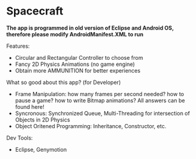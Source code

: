 Spacecraft
===

**The app is programmed in old version of Eclipse and Android OS, therefore please modify AndroidManifest.XML to run**

Features:
- Circular and Rectangular Controller to choose from
- Fancy 2D Physics Animations (no game engine)
- Obtain more AMMUNITION for better experiences

What so good about this app? (for Developer)
- Frame Manipulation: how many frames per second needed? how to pause a game? how to write Bitmap animations? All answers can be found here!
- Syncronous: Synchronized Queue, Multi-Threading for intersection of Objects in 2D Physics
- Object Oritened Programming: Inheritance, Constructor, etc.

Dev Tools:
- Eclipse, Genymotion
